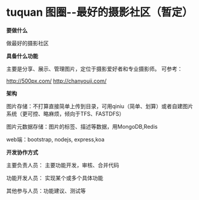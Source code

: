 tuquan 图圈--最好的摄影社区（暂定）
======
**要做什么**

做最好的摄影社区

**具备什么功能**

主要是分享、展示、管理图片，定位于摄影爱好者和专业摄影师。
可参考：

http://500px.com/ 
http://chanyouji.com/

**架构**

图片存储：不打算直接简单上传到目录，可用qiniu（简单、划算）或者自建图片系统（更可控、略麻烦，倾向于TFS、FASTDFS）

图片元数据存储：图片的标签、描述等数据，用MongoDB,Redis

web端：bootstrap, nodejs, express,koa


**开发协作方式**

主要负责人员：
主要功能开发，审核、合并代码

功能开发人员：
实现某个或多个具体功能

其他参与人员：功能建议、测试等



